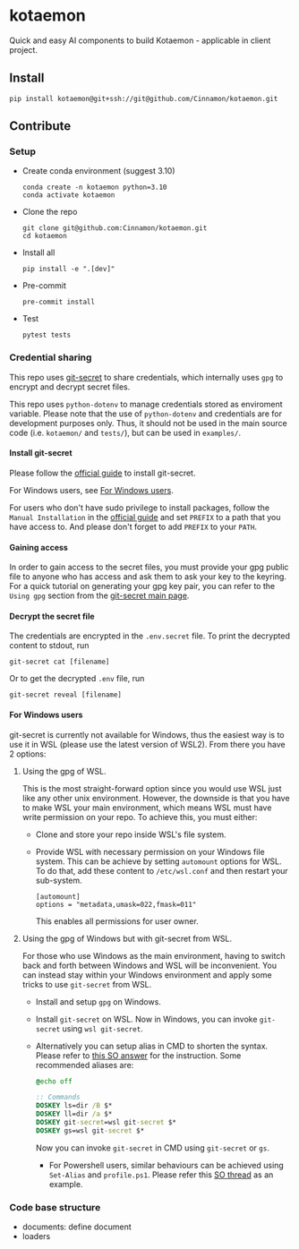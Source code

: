 # kotaemon

Quick and easy AI components to build Kotaemon - applicable in client
project.

## Install

```shell
pip install kotaemon@git+ssh://git@github.com/Cinnamon/kotaemon.git
```

## Contribute

### Setup

- Create conda environment (suggest 3.10)

  ```shell
  conda create -n kotaemon python=3.10
  conda activate kotaemon
  ```

- Clone the repo

  ```shel
  git clone git@github.com:Cinnamon/kotaemon.git
  cd kotaemon
  ```

- Install all

  ```shell
  pip install -e ".[dev]"
  ```

- Pre-commit

  ```shell
  pre-commit install
  ```

- Test

  ```shell
  pytest tests
  ```

### Credential sharing

This repo uses [git-secret](https://sobolevn.me/git-secret/) to share credentials, which
internally uses `gpg` to encrypt and decrypt secret files.

This repo uses `python-dotenv` to manage credentials stored as enviroment variable.
Please note that the use of `python-dotenv` and credentials are for development
purposes only. Thus, it should not be used in the main source code (i.e. `kotaemon/` and `tests/`), but can be used in `examples/`.

#### Install git-secret

Please follow the [official guide](https://sobolevn.me/git-secret/installation) to install git-secret.

For Windows users, see [For Windows users](#for-windows-users).

For users who don't have sudo privilege to install packages, follow the `Manual Installation` in the [official guide](https://sobolevn.me/git-secret/installation) and set `PREFIX` to a path that you have access to. And please don't forget to add `PREFIX` to your `PATH`.

#### Gaining access

In order to gain access to the secret files, you must provide your gpg public file to anyone who has access and ask them to ask your key to the keyring. For a quick tutorial on generating your gpg key pair, you can refer to the `Using gpg` section from the [git-secret main page](https://sobolevn.me/git-secret/).

#### Decrypt the secret file

The credentials are encrypted in the `.env.secret` file. To print the decrypted content to stdout, run

```shell
git-secret cat [filename]
```

Or to get the decrypted `.env` file, run

```shell
git-secret reveal [filename]
```

#### For Windows users

git-secret is currently not available for Windows, thus the easiest way is to use it in WSL (please use the latest version of WSL2). From there you have 2 options:

1. Using the gpg of WSL.

   This is the most straight-forward option since you would use WSL just like any other unix environment. However, the downside is that you have to make WSL your main environment, which means WSL must have write permission on your repo. To achieve this, you must either:

   - Clone and store your repo inside WSL's file system.
   - Provide WSL with necessary permission on your Windows file system. This can be achieve by setting `automount` options for WSL. To do that, add these content to `/etc/wsl.conf` and then restart your sub-system.

     ```shell
     [automount]
     options = "metadata,umask=022,fmask=011"
     ```

     This enables all permissions for user owner.

2. Using the gpg of Windows but with git-secret from WSL.

   For those who use Windows as the main environment, having to switch back and forth between Windows and WSL will be inconvenient. You can instead stay within your Windows environment and apply some tricks to use `git-secret` from WSL.

   - Install and setup `gpg` on Windows.
   - Install `git-secret` on WSL. Now in Windows, you can invoke `git-secret` using `wsl git-secret`.
   - Alternatively you can setup alias in CMD to shorten the syntax. Please refer to [this SO answer](https://stackoverflow.com/a/65823225) for the instruction. Some recommended aliases are:

     ```bat
     @echo off

     :: Commands
     DOSKEY ls=dir /B $*
     DOSKEY ll=dir /a $*
     DOSKEY git-secret=wsl git-secret $*
     DOSKEY gs=wsl git-secret $*
     ```

     Now you can invoke `git-secret` in CMD using `git-secret` or `gs`.

     - For Powershell users, similar behaviours can be achieved using `Set-Alias` and `profile.ps1`. Please refer this [SO thread](https://stackoverflow.com/questions/61081434/how-do-i-create-a-permanent-alias-file-in-powershell-core) as an example.

### Code base structure

- documents: define document
- loaders
